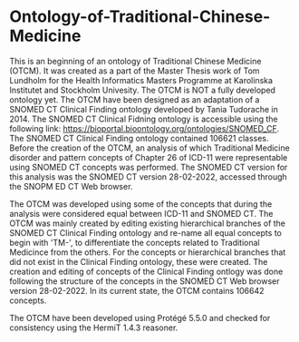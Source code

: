 # Ontology-of-Traditional-Chinese-Medicine
This is an beginning of an ontology of Traditional Chinese Medicine (OTCM). It was created as a part of the Master Thesis work of Tom Lundholm for the Health Informatics Masters Programme at Karolinska Institutet and Stockholm Univesity. The OTCM is NOT a fully developed ontology yet. The OTCM have been designed as an adaptation of a SNOMED CT Clinical Finding ontology developed by Tania Tudorache in 2014. The SNOMED CT Clinical Fidning ontology is accessible using the following link: https://bioportal.bioontology.org/ontologies/SNOMED_CF. The SNOMED CT Clinical Finding ontology contained 106621 classes. Before the creation of the OTCM, an analysis of which Traditional Medicine disorder and pattern concepts of Chapter 26 of ICD-11 were representable using SNOMED CT concepts was performed. The SNOMED CT version for this analysis was the SNOMED CT version 28-02-2022, accessed through the SNOPM ED CT Web browser.

The OTCM was developed using some of the concepts that during the analysis were considered equal between ICD-11 and SNOMED CT. The OTCM was mainly created by editing existing hierarchical branches of the SNOMED CT Clinical Finding ontology and re-name all equal concepts to begin with 'TM-', to differentiate the concepts related to Traditional Medicince from the others. For the concepts or hierarchical branches that did not exist in the Clinical Finding ontology, these were created. The creation and editing of concepts of the Clinical Finding ontlogy was done following the structure of the concepts in the SNOMED CT Web browser version 28-02-2022. In its current state, the OTCM contains 106642 concepts. 

The OTCM have been developed using Protégé 5.5.0 and checked for consistency using the HermiT 1.4.3 reasoner.
